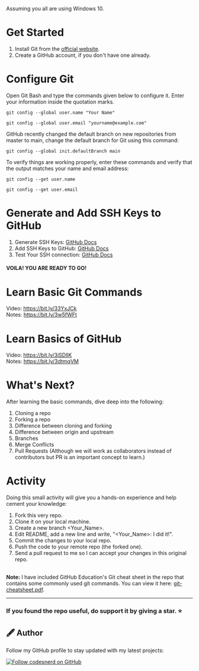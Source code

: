 Assuming you all are using Windows 10.

# Get Started

1. Install Git from the [official website](https://git-scm.com/downloads).
2. Create a GitHub account, if you don't have one already.

# Configure Git

Open Git Bash and type the commands given below to configure it. Enter your information inside the quotation marks.
```
git config --global user.name "Your Name"
```
```
git config --global user.email "yourname@example.com"
```

GitHub recently changed the default branch on new repositories from master to main, change the default branch for Git using this command:

```
git config --global init.defaultBranch main
```

To verify things are working properly, enter these commands and verify that the output matches your name and email address:

```
git config --get user.name
```
```
git config --get user.email
```

# Generate and Add SSH Keys to GitHub

1. Generate SSH Keys: [GitHub Docs](https://docs.github.com/en/github/authenticating-to-github/connecting-to-github-with-ssh/generating-a-new-ssh-key-and-adding-it-to-the-ssh-agent)
2. Add SSH Keys to GitHub: [GitHub Docs](https://docs.github.com/en/github/authenticating-to-github/connecting-to-github-with-ssh/adding-a-new-ssh-key-to-your-github-account)
3. Test Your SSH connection: [GitHub Docs](https://docs.github.com/en/github/authenticating-to-github/connecting-to-github-with-ssh/testing-your-ssh-connection)

#### VOILA! YOU ARE READY TO GO!

# Learn Basic Git Commands

Video: https://bit.ly/33YxJCk<br />
Notes: https://bit.ly/3w5fWFt


# Learn Basics of GitHub

Video: https://bit.ly/3iSDllK<br />
Notes: https://bit.ly/3dtmqVM

# What's Next?

After learning the basic commands, dive deep into the following:

1. Cloning a repo
2. Forking a repo 
3. Difference between cloning and forking
4. Difference between origin and upstream
5. Branches
6. Merge Conflicts
7. Pull Requests (Although we will work as collaborators instead of contributors but PR is an important concept to learn.)

# Activity

Doing this small activity will give you a hands-on experience and help cement your knowledge:

1. Fork this very repo.
2. Clone it on your local machine.
3. Create a new branch <Your_Name>.
4. Edit README, add a new line and write, "<Your_Name>: I did it!".
5. Commit the changes to your local repo.
6. Push the code to your remote repo (the forked one).
7. Send a pull request to me so I can accept your changes in this original repo.

\
**Note:**
I have included GitHub Education's Git cheat sheet in the repo that contains some commonly used git commands. You can view it here: [git-cheatsheet.pdf](git-cheatsheet.pdf).

---

### If you found the repo useful, do support it by giving a star. ⭐
## 🖋 Author
Follow my GitHub profile to stay updated with my latest projects:

[![Follow codesnerd on GitHub](https://img.shields.io/badge/Connect-codesnerd-blue.svg?logo=Github&longCache=true&style=social&label=Follow)](https://github.com/codesnerd)
